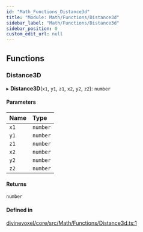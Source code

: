```yaml
---
id: "Math_Functions_Distance3d"
title: "Module: Math/Functions/Distance3d"
sidebar_label: "Math/Functions/Distance3d"
sidebar_position: 0
custom_edit_url: null
---
```


## Functions

### Distance3D

▸ **Distance3D**(`x1`, `y1`, `z1`, `x2`, `y2`, `z2`): `number`

#### Parameters

| Name | Type |
| :------ | :------ |
| `x1` | `number` |
| `y1` | `number` |
| `z1` | `number` |
| `x2` | `number` |
| `y2` | `number` |
| `z2` | `number` |

#### Returns

`number`

#### Defined in

[divinevoxel/core/src/Math/Functions/Distance3d.ts:1](https://github.com/lucasdamianjohnson/DivineVoxelEngine/blob/596fa7391478620ed460dfb4856ff0a763b91c49/divinevoxel/core/src/Math/Functions/Distance3d.ts#L1)

